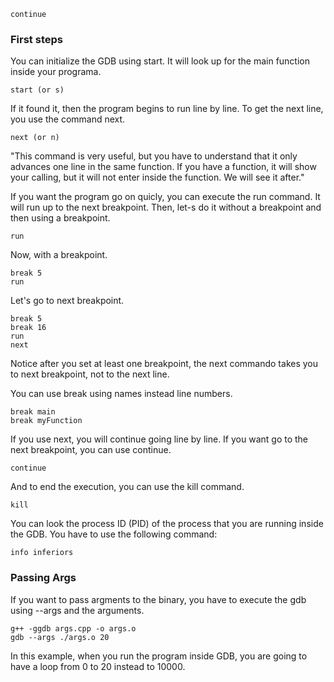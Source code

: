 ```
continue
``` 

### First steps
You can initialize the GDB using start. It will look up for the main function inside your programa.
```
start (or s)
``` 
If it found it, then the program begins to run line by line. To get the next line, you use the command next.
```
next (or n)
```
"This command is very useful, but you have to understand that it only advances one line in the same function. If you have a function, it will show your calling, but it will not enter inside the function. We will see it after."

If you want the program go on quicly, you can execute the run command. It will run up to the next breakpoint. Then, let-s do it without a breakpoint and then using a breakpoint.
```
run
```
Now, with a breakpoint. 
```
break 5
run
```
Let's go to next breakpoint.
```
break 5
break 16
run
next 
```
Notice after you set at least one breakpoint, the next commando takes you to next breakpoint, not to the next line.

You can use break using names instead line numbers.

```
break main
break myFunction
```
If you use next, you will continue going line by line. If you want go to the next breakpoint, you can use continue.
```
continue
``` 
And to end the execution, you can use the kill command.
```
kill
``` 
You can look the process ID (PID) of the process that you are running inside the GDB. You have to use the following command:
```
info inferiors

``` 


### Passing Args
If you want to pass argments to the binary, you have to execute the gdb using --args and the arguments.
```
g++ -ggdb args.cpp -o args.o
gdb --args ./args.o 20

```
In this example, when you run the program inside GDB, you are going to have a loop from 0 to 20 instead to 10000.